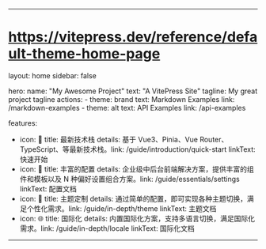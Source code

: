 <!--
 * @Description:
 * @Author: LLiuHuan
 * @Date: 2025-06-20 23:35:14
 * @LastEditTime: 2025-06-22 04:43:34
 * @LastEditors: LLiuHuan
-->

---

# https://vitepress.dev/reference/default-theme-home-page

layout: home sidebar: false

hero: name: "My Awesome Project" text: "A VitePress Site" tagline: My great project tagline actions: - theme: brand text: Markdown Examples link: /markdown-examples - theme: alt text: API Examples link: /api-examples

features:

- icon: 🚀 title: 最新技术栈 details: 基于 Vue3、Pinia、Vue Router、TypeScript、等最新技术栈。link: /guide/introduction/quick-start linkText: 快速开始
- icon: 🦄 title: 丰富的配置 details: 企业级中后台前端解决方案，提供丰富的组件和模板以及 N 种偏好设置组合方案。link: /guide/essentials/settings linkText: 配置文档
- icon: 🎨 title: 主题定制 details: 通过简单的配置，即可实现各种主题切换，满足个性化需求。link: /guide/in-depth/theme linkText: 主题文档
- icon: 🌐 title: 国际化 details: 内置国际化方案，支持多语言切换，满足国际化需求。link: /guide/in-depth/locale linkText: 国际化文档

---

<ArcoContributors />
